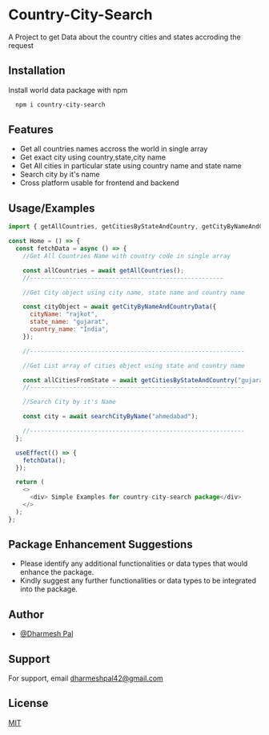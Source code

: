# Country-City-Search

A Project to get Data about the country cities and states accroding the request

## Installation

Install world data package with npm

```bash
  npm i country-city-search
```

## Features

- Get all countries names accross the world in single array
- Get exact city using country,state,city name
- Get All cities in particular state using country name and state name
- Search city by it's name
- Cross platform usable for frontend and backend

## Usage/Examples

```javascript
import { getAllCountries, getCitiesByStateAndCountry, getCityByNameAndCountryData, searchCityByName } from "country-city-search";

const Home = () => {
  const fetchData = async () => {
    //Get All Countries Name with country code in single array

    const allCountries = await getAllCountries();
    //------------------------------------------------------

    //Get City object using city name, state name and country name

    const cityObject = await getCityByNameAndCountryData({
      cityName: "rajkot",
      state_name: "gujarat",
      country_name: "India",
    });

    //------------------------------------------------------------

    //Get List array of cities object using state and country name

    const allCitiesFromState = await getCitiesByStateAndCountry("gujarat", "India");
    //------------------------------------------------------------

    //Search City by it's Name

    const city = await searchCityByName("ahmedabad");

    //------------------------------------------------------------
  };

  useEffect(() => {
    fetchData();
  });

  return (
    <>
      <div> Simple Examples for country-city-search package</div>
    </>
  );
};
```

## Package Enhancement Suggestions

- Please identify any additional functionalities or data types that would enhance the package.
- Kindly suggest any further functionalities or data types to be integrated into the package.

## Author

- [@Dharmesh Pal](https://github.com/dharmeshpal42)

## Support

For support, email dharmeshpal42@gmail.com

## License

[MIT](https://choosealicense.com/licenses/mit/)
